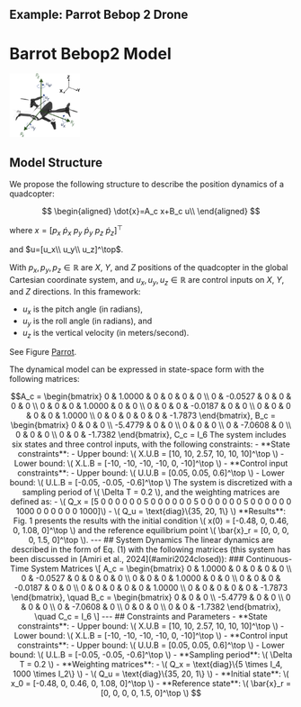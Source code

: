 ## Example: Parrot Bebop 2 Drone
# Barrot Bebop2 Model

<img src="Pics/Drone.png" alt="Welcome Image" style="width:25%;">

## Model Structure

We propose the following structure to describe the position dynamics of a quadcopter:

$$
\begin{aligned}
\dot{x}=A_c x+B_c u\\
\end{aligned}
$$

where $x=[p_x ~ \dot{p}_x ~ p_y ~ \dot{p}_y ~ p_z ~\dot{p}_z ]^\top$

and $u=[u_x\\ 
        u_y\\
        u_z]^\top$. 

With $p_x,p_y,p_z \in \mathbb{R}$ are $X$, $Y$, and $Z$ positions of the quadcopter in the global Cartesian coordinate system, and $u_x, u_y, u_z \in \mathbb{R}$ are control inputs on $X$, $Y$, and $Z$ directions. In this framework:
- $u_x$ is the pitch angle (in radians),
- $u_y$ is the roll angle (in radians), and
- $u_z$ is the vertical velocity (in meters/second).

See Figure [Parrot](#parrot).


The dynamical model can be expressed in state-space form with the following matrices:

```math
A_c = 
\begin{bmatrix}
0 & 1.0000 & 0 & 0 & 0 & 0 \\
0 & -0.0527 & 0 & 0 & 0 & 0 \\
0 & 0 & 0 & 1.0000 & 0 & 0 \\
0 & 0 & 0 & -0.0187 & 0 & 0 \\
0 & 0 & 0 & 0 & 0 & 1.0000 \\
0 & 0 & 0 & 0 & 0 & -1.7873
\end{bmatrix},
B_c =
\begin{bmatrix}
0 & 0 & 0 \\
-5.4779 & 0 & 0 \\
0 & 0 & 0 \\
0 & -7.0608 & 0 \\
0 & 0 & 0 \\
0 & 0 & -1.7382
\end{bmatrix}, C_c = I_6


The system includes six states and three control inputs, with the following constraints:

- **State constraints**:  
  - Upper bound: \( X.U.B = [10, 10, 2.57, 10, 10, 10]^\top \)  
  - Lower bound: \( X.L.B = [-10, -10, -10, -10, 0, -10]^\top \)  

- **Control input constraints**:  
  - Upper bound: \( U.U.B = [0.05, 0.05, 0.6]^\top \)  
  - Lower bound: \( U.L.B = [-0.05, -0.05, -0.6]^\top \)  

The system is discretized with a sampling period of \( \Delta T = 0.2 \), and the weighting matrices are defined as:  
- \( Q_x = [5 0 0 0 0 0
            0 5 0 0 0 0
           0 0 5 0 0 0
           0 0 0 5 0 0
           0 0 0 0 1000 0
           0 0 0 0 0 1000]\)  
- \( Q_u = \text{diag}\{35, 20, 1\} \)

**Results**: Fig. 1 presents the results with the initial condition \( x(0) = [-0.48, 0, 0.46, 0, 1.08, 0]^\top \) and the reference equilibrium point \( \bar{x}_r = [0, 0, 0, 0, 1.5, 0]^\top \).

---

## System Dynamics

The linear dynamics are described in the form of Eq. (1) with the following matrices (this system has been discussed in [Amiri et al., 2024](#amiri2024closed)):

### Continuous-Time System Matrices

\[
A_c =
\begin{bmatrix}
0 & 1.0000 & 0 & 0 & 0 & 0 \\
0 & -0.0527 & 0 & 0 & 0 & 0 \\
0 & 0 & 0 & 1.0000 & 0 & 0 \\
0 & 0 & 0 & -0.0187 & 0 & 0 \\
0 & 0 & 0 & 0 & 0 & 1.0000 \\
0 & 0 & 0 & 0 & 0 & -1.7873
\end{bmatrix},
\quad
B_c =
\begin{bmatrix}
0 & 0 & 0 \\
-5.4779 & 0 & 0 \\
0 & 0 & 0 \\
0 & -7.0608 & 0 \\
0 & 0 & 0 \\
0 & 0 & -1.7382
\end{bmatrix},
\quad
C_c = I_6
\]

---

## Constraints and Parameters

- **State constraints**:  
  - Upper bound: \( X.U.B = [10, 10, 2.57, 10, 10, 10]^\top \)  
  - Lower bound: \( X.L.B = [-10, -10, -10, -10, 0, -10]^\top \)  

- **Control input constraints**:  
  - Upper bound: \( U.U.B = [0.05, 0.05, 0.6]^\top \)  
  - Lower bound: \( U.L.B = [-0.05, -0.05, -0.6]^\top \)  

- **Sampling period**: \( \Delta T = 0.2 \)

- **Weighting matrices**:  
  - \( Q_x = \text{diag}\{5 \times I_4, 1000 \times I_2\} \)  
  - \( Q_u = \text{diag}\{35, 20, 1\} \)

- **Initial state**: \( x_0 = [-0.48, 0, 0.46, 0, 1.08, 0]^\top \)  
- **Reference state**: \( \bar{x}_r = [0, 0, 0, 0, 1.5, 0]^\top \)

